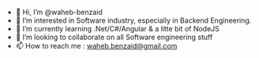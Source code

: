 - 👋 Hi, I’m @waheb-benzaid
- 👀 I’m interested in Software industry, especially in Backend Engineering.
- 🌱 I’m currently learning .Net/C#/Angular & a litte bit of NodeJS
- 💞️ I’m looking to collaborate on all Software engineering stuff
- 📫 How to reach me : waheb.benzaid@gmail.com



